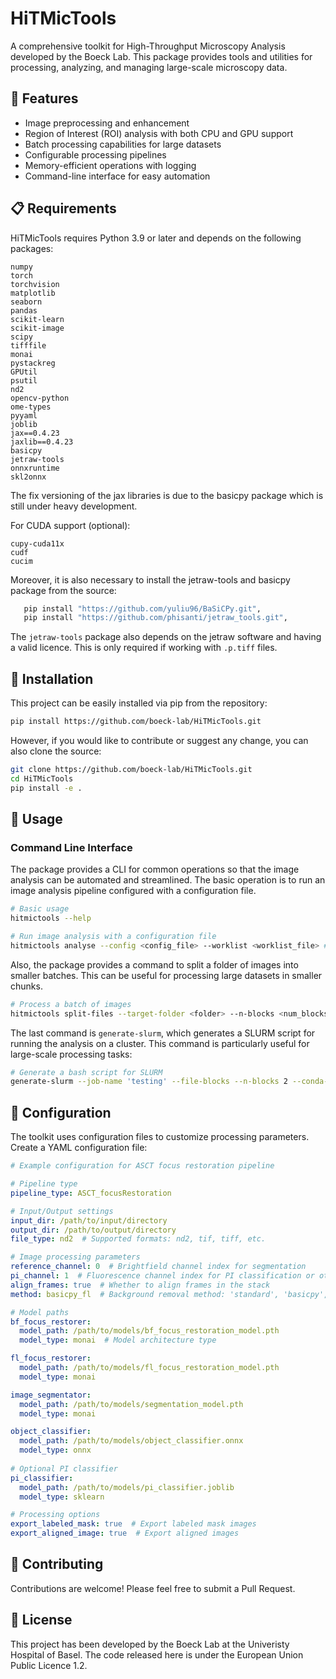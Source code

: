 # HiTMicTools

A comprehensive toolkit for High-Throughput Microscopy Analysis developed by the Boeck Lab. This package provides tools and utilities for processing, analyzing, and managing large-scale microscopy data.

## 🎯 Features

- Image preprocessing and enhancement
- Region of Interest (ROI) analysis with both CPU and GPU support
- Batch processing capabilities for large datasets
- Configurable processing pipelines
- Memory-efficient operations with logging
- Command-line interface for easy automation

## 📋 Requirements
HiTMicTools requires Python 3.9 or later and depends on the following packages:

```
numpy
torch
torchvision
matplotlib
seaborn
pandas
scikit-learn
scikit-image
scipy
tifffile
monai
pystackreg
GPUtil
psutil
nd2
opencv-python
ome-types
pyyaml
joblib
jax==0.4.23
jaxlib==0.4.23 
basicpy
jetraw-tools
onnxruntime
skl2onnx
```
The fix versioning of the jax libraries is due to the basicpy package which is still under heavy development.

For CUDA support (optional):
```
cupy-cuda11x
cudf
cucim
```
Moreover, it is also necessary to install the jetraw-tools and basicpy package from the source:
```bash
   pip install "https://github.com/yuliu96/BaSiCPy.git",
   pip install "https://github.com/phisanti/jetraw_tools.git",
```

The `jetraw-tools` package also depends on the jetraw software and having a valid licence. This is only required if working with `.p.tiff` files.

## 🚀 Installation
This project can be easily installed via pip from the repository:
```bash
pip install https://github.com/boeck-lab/HiTMicTools.git
```

However, if you would like to contribute or suggest any change, you can also clone the source:
```bash
git clone https://github.com/boeck-lab/HiTMicTools.git
cd HiTMicTools
pip install -e .
```

## 📖 Usage

### Command Line Interface

The package provides a CLI for common operations so that the image analysis can be automated and streamlined. The basic operation is to run an image analysis pipeline configured with a configuration file. 

```bash
# Basic usage
hitmictools --help

# Run image analysis with a configuration file
hitmictools analyse --config <config_file> --worklist <worklist_file> # This second argument is optional
```

Also, the package provides a command to split a folder of images into smaller batches. This can be useful for processing large datasets in smaller chunks.
```bash
# Process a batch of images
hitmictools split-files --target-folder <folder> --n-blocks <num_blocks>
```

The last command is `generate-slurm`, which generates a SLURM script for running the analysis on a cluster. This command is particularly useful for large-scale processing tasks:
```bash
# Generate a bash script for SLURM
generate-slurm --job-name 'testing' --file-blocks --n-blocks 2 --conda-env 'img_analysis'  --config-file './your_config.yml'    
```

## 🔧 Configuration

The toolkit uses configuration files to customize processing parameters. Create a YAML configuration file:

```yaml
# Example configuration for ASCT focus restoration pipeline

# Pipeline type
pipeline_type: ASCT_focusRestoration

# Input/Output settings
input_dir: /path/to/input/directory
output_dir: /path/to/output/directory
file_type: nd2  # Supported formats: nd2, tif, tiff, etc.

# Image processing parameters
reference_channel: 0  # Brightfield channel index for segmentation
pi_channel: 1  # Fluorescence channel index for PI classification or other measurements
align_frames: true  # Whether to align frames in the stack
method: basicpy_fl  # Background removal method: 'standard', 'basicpy', or 'basicpy_fl'

# Model paths
bf_focus_restorer:
  model_path: /path/to/models/bf_focus_restoration_model.pth
  model_type: monai  # Model architecture type

fl_focus_restorer:
  model_path: /path/to/models/fl_focus_restoration_model.pth
  model_type: monai

image_segmentator:
  model_path: /path/to/models/segmentation_model.pth
  model_type: monai

object_classifier:
  model_path: /path/to/models/object_classifier.onnx
  model_type: onnx
  
# Optional PI classifier
pi_classifier:
  model_path: /path/to/models/pi_classifier.joblib
  model_type: sklearn

# Processing options
export_labeled_mask: true  # Export labeled mask images
export_aligned_image: true  # Export aligned images
```

## 🤝 Contributing

Contributions are welcome! Please feel free to submit a Pull Request.

## 📝 License

This project has been developed by the Boeck Lab at the Univeristy Hospital of Basel. The code released here is under the European Union Public Licence 1.2.